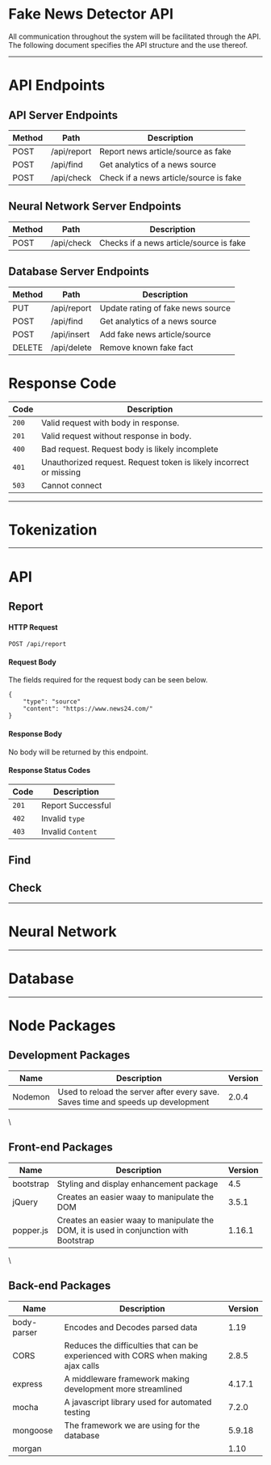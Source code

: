 # Fake News Detector API
All communication throughout the system will be facilitated through the API. The following document specifies the API structure and the use thereof.

---

# API Endpoints
## API Server Endpoints
| Method | Path | Description |
|--------|------|-------------|
|POST|/api/report|Report news article/source as fake|
|POST|/api/find|Get analytics of a news source|
|POST|/api/check|Check if a news article/source is fake|
## Neural Network Server Endpoints
| Method | Path | Description |
|--------|------|-------------|
|POST|/api/check|Checks if a news article/source is fake|
## Database Server Endpoints
| Method | Path | Description |
|--------|------|-------------|
|PUT|/api/report|Update rating of fake news source|
|POST|/api/find|Get analytics of a news source|
|POST|/api/insert|Add fake news article/source|
|DELETE|/api/delete|Remove known fake fact|
# Response Code
| Code | Description |
|------|-------------|
| ```200```  |Valid request with body in response.|
| ```201```  |Valid request without response in body.|
| ```400```  |Bad request. Request body is likely incomplete|
| ```401```  |Unauthorized request. Request token is likely incorrect or missing|
| ```503```  |Cannot connect|

---

# Tokenization

---

# API

## Report
#### HTTP Request
```
POST /api/report
```
#### Request Body
The fields required for the request body can be seen below.
```
{
    "type": "source"
    "content": "https://www.news24.com/"
}
```
#### Response Body
No body will be returned by this endpoint.
#### Response Status Codes
| Code | Description       |
| ---- | ----------------- |
| ```201```  | Report Successful |
| ```402```  | Invalid ```type```      |
| ```403```  | Invalid ```Content```   |

## Find

## Check

---

# Neural Network

---

# Database

---

# Node Packages
## Development Packages
|Name|Description|Version|
|---|--------|-----|
|Nodemon| Used to reload the server after every save. Saves time and speeds up development|2.0.4|
\
## Front-end Packages
|Name|Description|Version|
|---|--------|----|
|bootstrap|Styling and display enhancement package|4.5|
|jQuery|Creates an easier waay to manipulate the DOM|3.5.1|
|popper.js|Creates an easier waay to manipulate the DOM, it is used in conjunction with Bootstrap|1.16.1|
\
## Back-end Packages
|Name|Description|Version|
|---|--------|----|
|body-parser|Encodes and Decodes parsed data|1.19|
|CORS|Reduces the difficulties that can be experienced with CORS when making ajax calls|2.8.5|
|express|A middleware framework making development more streamlined|4.17.1|
|mocha|A javascript library used for automated testing|7.2.0|
|mongoose|The framework we are using for the database|5.9.18|
|morgan||1.10|

